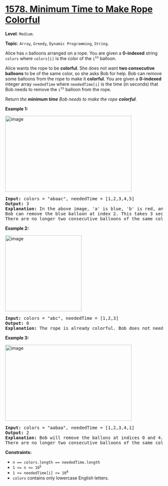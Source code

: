 # [1578. Minimum Time to Make Rope Colorful](https://leetcode.com/problems/minimum-time-to-make-rope-colorful/description/)

**Level**: `Medium`.

**Topic**: `Array`, `Greedy`, `Dynamic Programming`, `String`.

Alice has <code>n</code> balloons arranged on a rope. You are given a <strong>0-indexed</strong> string <code>colors</code> where <code>colors[i]</code> is the color of the <code>i<sup>th</sup></code> balloon.

Alice wants the rope to be <strong>colorful</strong>. She does not want <strong>two consecutive balloons</strong> to be of the same color, so she asks Bob for help. Bob can remove some balloons from the rope to make it <strong>colorful</strong>. You are given a <strong>0-indexed</strong> integer array <code>neededTime</code> where <code>neededTime[i]</code> is the time (in seconds) that Bob needs to remove the <code>i<sup>th</sup></code> balloon from the rope.

Return <em>the <strong>minimum time</strong> Bob needs to make the rope <strong>colorful</strong></em>.

<strong>Example 1:</strong>

<img alt="image" src="https://assets.leetcode.com/uploads/2021/12/13/ballon1.jpg" style="width: 404px; height: 243px;">
<pre><strong>Input:</strong> colors = "abaac", neededTime = [1,2,3,4,5]
<strong>Output:</strong> 3
<strong>Explanation:</strong> In the above image, 'a' is blue, 'b' is red, and 'c' is green.
Bob can remove the blue balloon at index 2. This takes 3 seconds.
There are no longer two consecutive balloons of the same color. Total time = 3.</pre>

<strong>Example 2:</strong>

<img alt="image" src="https://assets.leetcode.com/uploads/2021/12/13/balloon2.jpg" style="width: 244px; height: 243px;">

<pre><strong>Input:</strong> colors = "abc", neededTime = [1,2,3]
<strong>Output:</strong> 0
<strong>Explanation:</strong> The rope is already colorful. Bob does not need to remove any balloons from the rope.
</pre>

<strong>Example 3:</strong>

<img alt="image" src="https://assets.leetcode.com/uploads/2021/12/13/balloon3.jpg" style="width: 404px; height: 243px;">

<pre><strong>Input:</strong> colors = "aabaa", neededTime = [1,2,3,4,1]
<strong>Output:</strong> 2
<strong>Explanation:</strong> Bob will remove the ballons at indices 0 and 4. Each ballon takes 1 second to remove.
There are no longer two consecutive balloons of the same color. Total time = 1 + 1 = 2.
</pre>

<strong>Constraints:</strong>

<ul>
 <li><code>n == colors.length == neededTime.length</code></li>
 <li><code>1 &lt;= n &lt;= 10<sup>5</sup></code></li>
 <li><code>1 &lt;= neededTime[i] &lt;= 10<sup>4</sup></code></li>
 <li><code>colors</code> contains only lowercase English letters.</li>
</ul>
